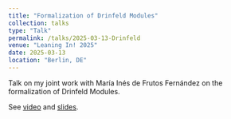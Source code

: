 ```yaml
---
title: "Formalization of Drinfeld Modules"
collection: talks
type: "Talk"
permalink: /talks/2025-03-13-Drinfeld
venue: "Leaning In! 2025"
date: 2025-03-13
location: "Berlin, DE"
---
```


Talk on my joint work with María Inés de Frutos Fernández on the formalization of Drinfeld Modules.

See [video]() and [slides]().
